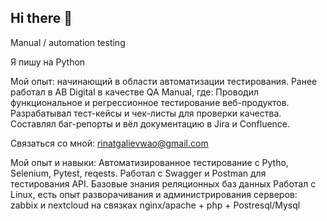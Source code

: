 ## Hi there 👋

Manual / automation testing

Я пишу на Python

Мой опыт: начинающий в области автоматизации тестирования.
Ранее работал в AB Digital в качестве QA Manual, где:
Проводил функциональное и регрессионное тестирование веб-продуктов.
Разрабатывал тест-кейсы и чек-листы для проверки качества.
Составлял баг-репорты и вёл документацию в Jira и Confluence.

Связаться со мной: rinatgalievwao@gmail.com

Мой опыт и навыки:
Автоматизированное тестирование с Pytho, Selenium, Pytest, reqests.
Работал с Swagger и Postman для тестирования API.
Базовые знания реляционных баз данных
Работал с Linux, есть опыт разворачивания  и администрирования серверов: zabbix и nextcloud на связках nginx/apache + php + Postresql/Mysql
